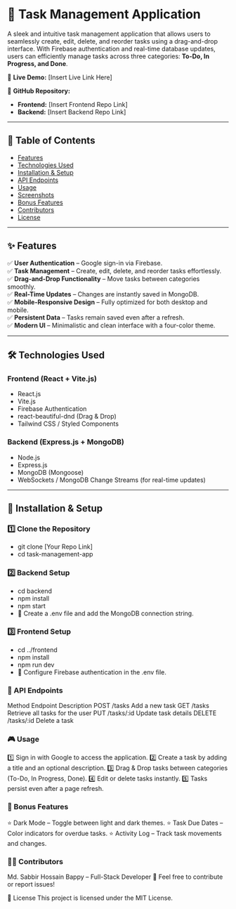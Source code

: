 # 📝 Task Management Application  

A sleek and intuitive task management application that allows users to seamlessly create, edit, delete, and reorder tasks using a drag-and-drop interface. With Firebase authentication and real-time database updates, users can efficiently manage tasks across three categories: **To-Do, In Progress, and Done**.  

🔗 **Live Demo:** [Insert Live Link Here]  

📂 **GitHub Repository:**  
- **Frontend:** [Insert Frontend Repo Link]  
- **Backend:** [Insert Backend Repo Link]  

---

## 📖 Table of Contents  
- [Features](#-features)  
- [Technologies Used](#-technologies-used)  
- [Installation & Setup](#-installation--setup)  
- [API Endpoints](#-api-endpoints)  
- [Usage](#-usage)  
- [Screenshots](#-screenshots)  
- [Bonus Features](#-bonus-features)  
- [Contributors](#-contributors)  
- [License](#-license)  

---

## ✨ Features  
✅ **User Authentication** – Google sign-in via Firebase.  
✅ **Task Management** – Create, edit, delete, and reorder tasks effortlessly.  
✅ **Drag-and-Drop Functionality** – Move tasks between categories smoothly.  
✅ **Real-Time Updates** – Changes are instantly saved in MongoDB.  
✅ **Mobile-Responsive Design** – Fully optimized for both desktop and mobile.  
✅ **Persistent Data** – Tasks remain saved even after a refresh.  
✅ **Modern UI** – Minimalistic and clean interface with a four-color theme.  

---

## 🛠 Technologies Used  

### **Frontend (React + Vite.js)**  
- React.js  
- Vite.js  
- Firebase Authentication  
- react-beautiful-dnd (Drag & Drop)  
- Tailwind CSS / Styled Components  

### **Backend (Express.js + MongoDB)**  
- Node.js  
- Express.js  
- MongoDB (Mongoose)  
- WebSockets / MongoDB Change Streams (for real-time updates)  

---

## 🚀 Installation & Setup  

### **1️⃣ Clone the Repository**  
- git clone [Your Repo Link]
- cd task-management-app

### **2️⃣ Backend Setup**
- cd backend
- npm install
- npm start
- 🔹 Create a .env file and add the MongoDB connection string.

### **3️⃣ Frontend Setup**
- cd ../frontend
- npm install
- npm run dev
- 🔹 Configure Firebase authentication in the .env file.

### **📡 API Endpoints**
Method	Endpoint	Description
POST	/tasks	Add a new task
GET	/tasks	Retrieve all tasks for the user
PUT	/tasks/:id	Update task details
DELETE	/tasks/:id	Delete a task

### **🎮 Usage**
1️⃣ Sign in with Google to access the application.
2️⃣ Create a task by adding a title and an optional description.
3️⃣ Drag & Drop tasks between categories (To-Do, In Progress, Done).
4️⃣ Edit or delete tasks instantly.
5️⃣ Tasks persist even after a page refresh.


### **🌟 Bonus Features**
⭐ Dark Mode – Toggle between light and dark themes.
⭐ Task Due Dates – Color indicators for overdue tasks.
⭐ Activity Log – Track task movements and changes.

### **👨‍💻 Contributors**
Md. Sabbir Hossain Bappy – Full-Stack Developer
📩 Feel free to contribute or report issues!

📜 License
This project is licensed under the MIT License.